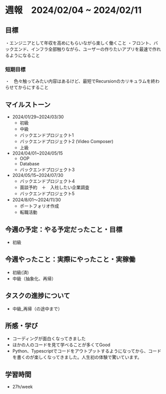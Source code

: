 # 週報　2024/02/04 ~ 2024/02/11

## 目標
・エンジニアとして年収を高めにもらいながら楽しく働くこと
・フロント、バックエンド、インフラ全部触りながら、ユーザーの作りたいアプリを最速で作れるようになること

### 短期目標
・　色々触ってみたい内容はあるけど、最短でRecursionのカリキュラムを終わらせてからにすること

## マイルストーン
- 2024/01/29~2024/03/30
    - 初級
    - 中級
    - バックエンドプロジェクト1
    - バックエンドプロジェクト2 (Video Composer)
    - 上級
- 2024/04/01~2024/05/15
    - OOP
    - Database
    - バックエンドプロジェクト3
- 2024/05/15~2024/07/30
    - バックエンドプロジェクト4
    - 面談予約　＋　入社したい企業調査
    - バックエンドプロジェクト5
- 2024/8/01〜2024/11/30
    - ポートフォリオ作成
    - 転職活動

## 今週の予定：やる予定だったこと・目標
- 初級　

## 今週やったこと：実際にやったこと・実稼働
- 初級(済)
- 中級（抽象化、再帰）

## タスクの進捗について
- 中級_再帰（の途中まで）

## 所感・学び
- コーディングが面白くなってきました
- ほかの人のコードを見て学べることが多くてGood
- Python、Typescriptでコードをアウトプットするようになってから、コードを書くのが楽しくなってきました。人生初の体験で驚いています。

## 学習時間
- 27h/week